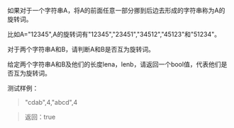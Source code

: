 如果对于一个字符串A，将A的前面任意一部分挪到后边去形成的字符串称为A的旋转词。

比如A="12345",A的旋转词有"12345","23451","34512","45123"和"51234"。

对于两个字符串A和B，请判断A和B是否互为旋转词。

给定两个字符串A和B及他们的长度lena，lenb，请返回一个bool值，代表他们是否互为旋转词。

测试样例：

> "cdab",4,"abcd",4

> 返回：true